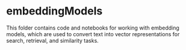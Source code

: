 # embeddingModels

This folder contains code and notebooks for working with embedding models, which are used to convert text into vector representations for search, retrieval, and similarity tasks.
